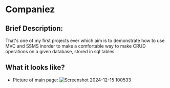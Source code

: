 # Companiez

Brief Description:
-

That's one of my first projects ever which aim is to demonstrate how to use MVC and SSMS inorder to make a comfortable way to make CRUD operations on a given database, stored in sql tables.

What it looks like?
-

-  Picture of main page:
![Screenshot 2024-12-15 100533](https://github.com/user-attachments/assets/0880de0d-f72c-4cc7-9126-6f26421540e6)
